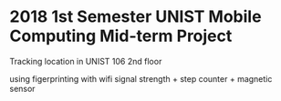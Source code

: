 # 2018 1st Semester UNIST Mobile Computing Mid-term Project

Tracking location in UNIST 106 2nd floor

using figerprinting with wifi signal strength + step counter + magnetic sensor
